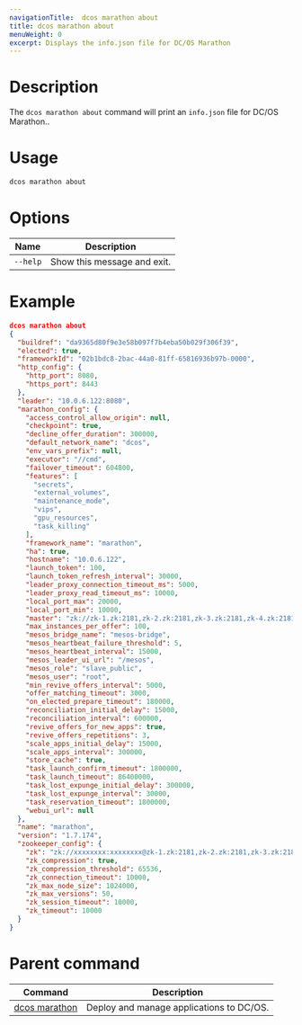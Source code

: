 ```yaml
---
navigationTitle:  dcos marathon about
title: dcos marathon about
menuWeight: 0
excerpt: Displays the info.json file for DC/OS Marathon
---
```



# Description

The `dcos marathon about` command will print an `info.json` file for DC/OS Marathon..

# Usage

```bash
dcos marathon about
```

# Options

| Name |  Description |
|---------|-------------|
| `--help`   |  Show this message and exit. |



# Example

```json
dcos marathon about
{
  "buildref": "da9365d80f9e3e58b097f7b4eba50b029f306f39",
  "elected": true,
  "frameworkId": "02b1bdc8-2bac-44a0-81ff-65816936b97b-0000",
  "http_config": {
    "http_port": 8080,
    "https_port": 8443
  },
  "leader": "10.0.6.122:8080",
  "marathon_config": {
    "access_control_allow_origin": null,
    "checkpoint": true,
    "decline_offer_duration": 300000,
    "default_network_name": "dcos",
    "env_vars_prefix": null,
    "executor": "//cmd",
    "failover_timeout": 604800,
    "features": [
      "secrets",
      "external_volumes",
      "maintenance_mode",
      "vips",
      "gpu_resources",
      "task_killing"
    ],
    "framework_name": "marathon",
    "ha": true,
    "hostname": "10.0.6.122",
    "launch_token": 100,
    "launch_token_refresh_interval": 30000,
    "leader_proxy_connection_timeout_ms": 5000,
    "leader_proxy_read_timeout_ms": 10000,
    "local_port_max": 20000,
    "local_port_min": 10000,
    "master": "zk://zk-1.zk:2181,zk-2.zk:2181,zk-3.zk:2181,zk-4.zk:2181,zk-5.zk:2181/mesos",
    "max_instances_per_offer": 100,
    "mesos_bridge_name": "mesos-bridge",
    "mesos_heartbeat_failure_threshold": 5,
    "mesos_heartbeat_interval": 15000,
    "mesos_leader_ui_url": "/mesos",
    "mesos_role": "slave_public",
    "mesos_user": "root",
    "min_revive_offers_interval": 5000,
    "offer_matching_timeout": 3000,
    "on_elected_prepare_timeout": 180000,
    "reconciliation_initial_delay": 15000,
    "reconciliation_interval": 600000,
    "revive_offers_for_new_apps": true,
    "revive_offers_repetitions": 3,
    "scale_apps_initial_delay": 15000,
    "scale_apps_interval": 300000,
    "store_cache": true,
    "task_launch_confirm_timeout": 1800000,
    "task_launch_timeout": 86400000,
    "task_lost_expunge_initial_delay": 300000,
    "task_lost_expunge_interval": 30000,
    "task_reservation_timeout": 1800000,
    "webui_url": null
  },
  "name": "marathon",
  "version": "1.7.174",
  "zookeeper_config": {
    "zk": "zk://xxxxxxxx:xxxxxxxx@zk-1.zk:2181,zk-2.zk:2181,zk-3.zk:2181,zk-4.zk:2181,zk-5.zk:2181/marathon",
    "zk_compression": true,
    "zk_compression_threshold": 65536,
    "zk_connection_timeout": 10000,
    "zk_max_node_size": 1024000,
    "zk_max_versions": 50,
    "zk_session_timeout": 10000,
    "zk_timeout": 10000
  }
}
```

# Parent command

| Command | Description |
|---------|-------------|
| [dcos marathon](/mesosphere/dcos/1.13/cli/command-reference/dcos-marathon/) | Deploy and manage applications to DC/OS. |
